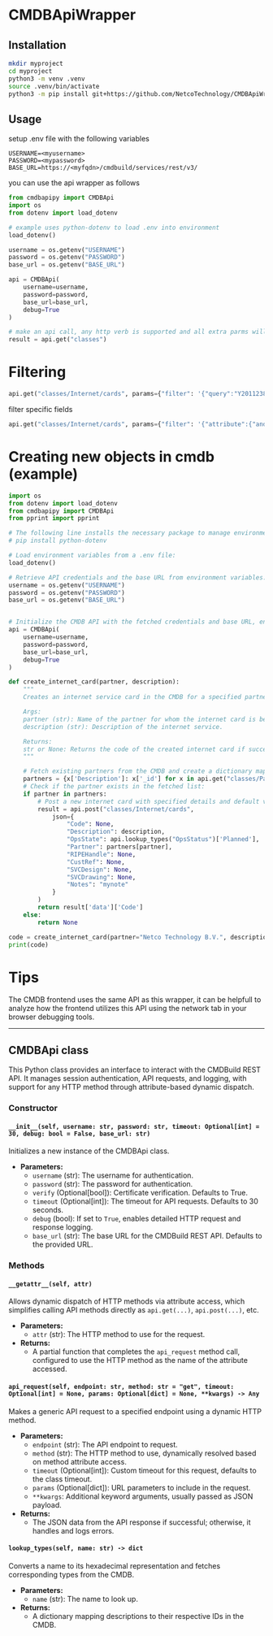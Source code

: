 # CMDBApiWrapper

## Installation

```bash
mkdir myproject
cd myproject
python3 -m venv .venv
source .venv/bin/activate
python3 -m pip install git+https://github.com/NetcoTechnology/CMDBApiWrapper python-dotenv
```

## Usage
setup .env file with the following variables
```
USERNAME=<myusername>
PASSWORD=<mypassword>
BASE_URL=https://<myfqdn>/cmdbuild/services/rest/v3/  
```
  
you can use the api wrapper as follows  
```python
from cmdbapipy import CMDBApi
import os
from dotenv import load_dotenv

# example uses python-dotenv to load .env into environment
load_dotenv()

username = os.getenv("USERNAME")
password = os.getenv("PASSWORD")
base_url = os.getenv("BASE_URL")

api = CMDBApi(
    username=username,
    password=password,
    base_url=base_url,
    debug=True
)

# make an api call, any http verb is supported and all extra parms will be submitted as json data
result = api.get("classes")
```

# Filtering
```python
api.get("classes/Internet/cards", params={"filter": '{"query":"Y2011238244"}'})
```

filter specific fields  
```python
api.get("classes/Internet/cards", params={"filter": '{"attribute":{"and":[{"simple":{"attribute":"Code","operator":"equal","parameterType":"fixed","value":["Y2011238244"],"category":null,"model":null}}]}}'})
```


# Creating new objects in cmdb (example)
```python
import os
from dotenv import load_dotenv
from cmdbapipy import CMDBApi
from pprint import pprint

# The following line installs the necessary package to manage environment variables:
# pip install python-dotenv

# Load environment variables from a .env file:
load_dotenv()

# Retrieve API credentials and the base URL from environment variables:
username = os.getenv("USERNAME")
password = os.getenv("PASSWORD")
base_url = os.getenv("BASE_URL")


# Initialize the CMDB API with the fetched credentials and base URL, enabling debug mode for verbose output:
api = CMDBApi(
    username=username,
    password=password,
    base_url=base_url,
    debug=True
)

def create_internet_card(partner, description):
    """
    Creates an internet service card in the CMDB for a specified partner with a given description.

    Args:
    partner (str): Name of the partner for whom the internet card is being created.
    description (str): Description of the internet service.

    Returns:
    str or None: Returns the code of the created internet card if successful, None otherwise.
    """

    # Fetch existing partners from the CMDB and create a dictionary mapping descriptions to IDs:
    partners = {x['Description']: x['_id'] for x in api.get("classes/Partner/cards")['data']}
    # Check if the partner exists in the fetched list:
    if partner in partners:
        # Post a new internet card with specified details and default values:
        result = api.post("classes/Internet/cards",
	        json={
	            "Code": None,
	            "Description": description,
	            "OpsState": api.lookup_types("OpsStatus")['Planned'],
	            "Partner": partners[partner],
	            "RIPEHandle": None,
	            "CustRef": None,
	            "SVCDesign": None,
	            "SVCDrawing": None,
	            "Notes": "mynote"
	        } 
        )
        return result['data']['Code']
    else:
        return None

code = create_internet_card(partner="Netco Technology B.V.", description="test internet card")
print(code)
```

# Tips
The CMDB frontend uses the same API as this wrapper, it can be helpfull to analyze how the frontend utilizes this API using the network tab in your browser debugging tools. 

---

## CMDBApi class

This Python class provides an interface to interact with the CMDBuild REST API. It manages session authentication, API requests, and logging, with support for any HTTP method through attribute-based dynamic dispatch.

### Constructor

#### `__init__(self, username: str, password: str, timeout: Optional[int] = 30, debug: bool = False, base_url: str)`

Initializes a new instance of the CMDBApi class.

- **Parameters:**
  - `username` (str): The username for authentication.
  - `password` (str): The password for authentication.
  - `verify` (Optional[bool]): Certificate verification. Defaults to True.
  - `timeout` (Optional[int]): The timeout for API requests. Defaults to 30 seconds.
  - `debug` (bool): If set to `True`, enables detailed HTTP request and response logging.
  - `base_url` (str): The base URL for the CMDBuild REST API. Defaults to the provided URL.

### Methods

#### `__getattr__(self, attr)`

Allows dynamic dispatch of HTTP methods via attribute access, which simplifies calling API methods directly as `api.get(...)`, `api.post(...)`, etc.

- **Parameters:**
  - `attr` (str): The HTTP method to use for the request.
- **Returns:**
  - A partial function that completes the `api_request` method call, configured to use the HTTP method as the name of the attribute accessed.

#### `api_request(self, endpoint: str, method: str = "get", timeout: Optional[int] = None, params: Optional[dict] = None, **kwargs) -> Any`

Makes a generic API request to a specified endpoint using a dynamic HTTP method.

- **Parameters:**
  - `endpoint` (str): The API endpoint to request.
  - `method` (str): The HTTP method to use, dynamically resolved based on method attribute access.
  - `timeout` (Optional[int]): Custom timeout for this request, defaults to the class timeout.
  - `params` (Optional[dict]): URL parameters to include in the request.
  - `**kwargs`: Additional keyword arguments, usually passed as JSON payload.
- **Returns:**
  - The JSON data from the API response if successful; otherwise, it handles and logs errors.

#### `lookup_types(self, name: str) -> dict`

Converts a name to its hexadecimal representation and fetches corresponding types from the CMDB.

- **Parameters:**
  - `name` (str): The name to look up.
- **Returns:**
  - A dictionary mapping descriptions to their respective IDs in the CMDB.




